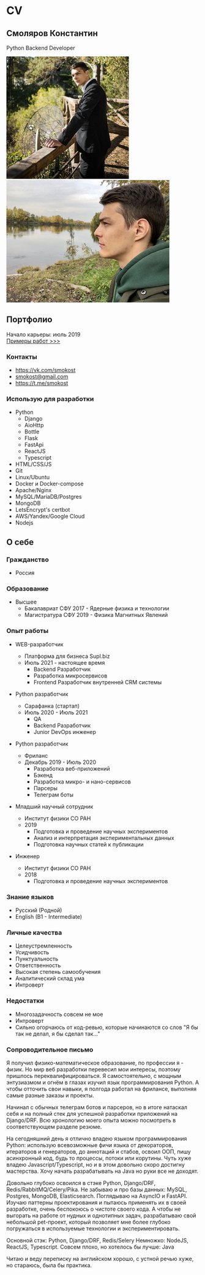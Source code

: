 # CV

## Смоляров Константин
Python Backend Developer

<p>
<img src="/files/f1.jpg" alt="photo">
<img src="/files/f3.jpg" alt="photo">
</p>

## Портфолио
Начало карьеры: июль 2019  
[Примеры работ >>>](/portfolio)

### Контакты
* https://vk.com/smokost
* smokost@gmail.com
* https://t.me/smokost

### Использую для разработки

* Python
    * Django
    * AioHttp
    * Bottle
    * Flask
    * FastApi
    * ReactJS
    * Typescript
* HTML/CSS/JS
* Git
* Linux/Ubuntu
* Docker и Docker-compose
* Apache/Nginx
* MySQL/MariaDB/Postgres
* MongoDB
* LetsEncrypt's certbot
* AWS/Yandex/Google Cloud
* Nodejs

## О себе

### Гражданство 

* Россия

### Образование 

* Высшее  
    * Бакалавриат СФУ 2017 - Ядерные физика и технологии
    * Магистратура СФУ 2019 - Физика Магнитных Явлений

### Опыт работы

* WEB-разработчик
    * Платформа для бизнеса Supl.biz
    * Июль 2021 - настоящее время
        * Backend Разработчик
        * Разработка микросервисов
        * Frontend Разработчик внутренней CRM системы
    
* Python разработчик 
    * Сарафанка (стартап)
    * Июль 2020 - Июль 2021
        * QA
        * Backend Разработчик
        * Junior DevOps инженер
    
* Python разработчик 
    * Фриланс  
    * Декабрь 2019 - Июль 2020
        * Разработка веб-приложений
        * Бэкенд
        * Разработка микро- и нано-сервисов
        * Парсеры
        * Телеграм боты
    
* Младший научный сотрудник
    * Институт физики СО РАН
    * 2019
        * Подготовка и проведение научных экспериментов
        * Анализ и интерпретация экспериментальных данных
        * Подготовка научных статей к публикации

* Инженер
    * Институт физики СО РАН
    * 2018
        * Подготовка и проведение научных экспериментов

### Знание языков

* Русский (Родной)
* English (B1 - Intermediate)

### Личные качества

* Целеустремленность
* Усидчивость
* Пунктуальность
* Ответственность
* Высокая степень самообучения
* Аналитический склад ума
* Интроверт

### Недостатки

* Многозадачность совсем не мое
* Интроверт
* Сильно огорчаюсь от код-ревью, которые начинаются со слов "Я бы так не делал, я бы сделал так..."


### Сопроводительное письмо

Я получил физико-математическое образование, по профессии я - физик. Но мир веб разработки перевесил мои интересы, поэтому пришлось переквалифицироваться. Я самостоятельно, с мощным энтузиазмом и огнём в глазах изучил язык программирования Python. А чтобы отточить свои навыки, я полгода работал на фрилансе, выполняя самые разные заказы и проекты.

Начинал с обычных телеграм ботов и парсеров, но в итоге натаскал себя и на полный стек для успешной разработки приложений на Django/DRF. Всю хронологию моего опыта можно посмотреть в соответствующем разделе резюме.

На сегодняшний день я отлично владею языком программирования Python: использую всевозможные фичи языка от декораторов, итераторов и генераторов, до аннотаций и стабов, освоил ООП, пишу асинхронный код, будь то процессы, потоки или корутины. Чуть хуже владею Javascript/Typescript, но и в этом довольно скоро достигну мастерства. Хочу начать разрабатывать на Java но руки все не доходят.

Довольно глубоко освоился в стэке Python, Django/DRF, Redis/RabbitMQ/Celery/Pika. Не забываю и про базы данных: MySQL, Postgres, MongoDB, Elasticsearch. Поглядываю на AsyncIO и FastAPI. Изучаю паттерны проектирования и пытаюсь применять их в своей разработке, очень беспокоюсь о чистоте своего кода. А чтобы не выгорать на работе от нудных и однотипных задач, разрабатываю свой небольшой pet-проект, который позволяет мне более глубоко погружаться в используемые технологии и экспериментировать.

Основной стэк: Python, Django/DRF, Redis/Selery
Немножко: NodeJS, ReactJS, Typescript.
Совсем плохо, но хотелось бы лучше: Java

Читаю и веду переписку на английском хорошо, с устной речью хуже, но стараюсь, была бы практика.
 

